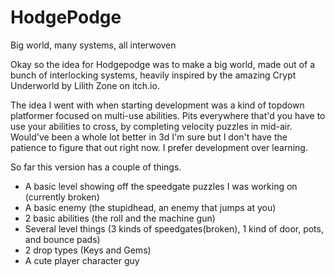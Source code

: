 # HodgePodge
 Big world, many systems, all interwoven

Okay so the idea for Hodgepodge was to make a big world, made out of a bunch of interlocking systems, heavily inspired by the amazing Crypt Underworld by Lilith Zone on itch.io.

The idea I went with when starting development was a kind of topdown platformer focused on multi-use abilities. Pits everywhere that'd you have to use your abilities to cross, by completing velocity puzzles in mid-air. Would've been a whole lot better in 3d I'm sure but I don't have the patience to figure that out right now. I prefer development over learning.

So far this version has a couple of things.
- A basic level showing off the speedgate puzzles I was working on (currently broken)
- A basic enemy (the stupidhead, an enemy that jumps at you)
- 2 basic abilities (the roll and the machine gun)
- Several level things (3 kinds of speedgates(broken), 1 kind of door, pots, and bounce pads)
- 2 drop types (Keys and Gems)
- A cute player character guy


